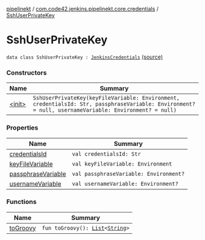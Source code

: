 [pipelinekt](../../index.md) / [com.code42.jenkins.pipelinekt.core.credentials](../index.md) / [SshUserPrivateKey](./index.md)

# SshUserPrivateKey

`data class SshUserPrivateKey : `[`JenkinsCredentials`](../-jenkins-credentials/index.md) [(source)](https://github.com/code42/pipelinekt/tree/master/core/src/main/kotlin/com/code42/jenkins/pipelinekt/core/credentials/SshUserPrivateKey.kt#L5)

### Constructors

| Name | Summary |
|---|---|
| [&lt;init&gt;](-init-.md) | `SshUserPrivateKey(keyFileVariable: Environment, credentialsId: Str, passphraseVariable: Environment? = null, usernameVariable: Environment? = null)` |

### Properties

| Name | Summary |
|---|---|
| [credentialsId](credentials-id.md) | `val credentialsId: Str` |
| [keyFileVariable](key-file-variable.md) | `val keyFileVariable: Environment` |
| [passphraseVariable](passphrase-variable.md) | `val passphraseVariable: Environment?` |
| [usernameVariable](username-variable.md) | `val usernameVariable: Environment?` |

### Functions

| Name | Summary |
|---|---|
| [toGroovy](to-groovy.md) | `fun toGroovy(): `[`List`](https://kotlinlang.org/api/latest/jvm/stdlib/kotlin.collections/-list/index.html)`<`[`String`](https://kotlinlang.org/api/latest/jvm/stdlib/kotlin/-string/index.html)`>` |
